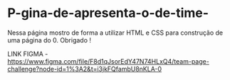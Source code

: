 # P-gina-de-apresenta-o-de-time-
Nessa página mostro de forma a utilizar HTML e CSS para construção de uma página do 0. Obrigado !

LINK FIGMA - https://www.figma.com/file/F8d1qJsorEdY47N74HLxQ4/team-page-challenge?node-id=1%3A2&t=i3jkFQfambU8nKLA-0
